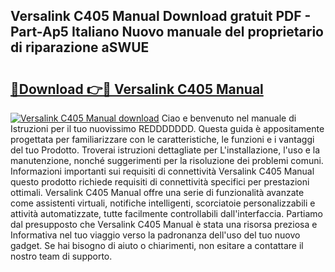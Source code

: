 ## Versalink C405 Manual Download gratuit PDF - Part-Ap5 Italiano Nuovo manuale del proprietario di riparazione aSWUE

# <h2><a href="http://df99luu.blite.top/?on=Versalink+C405+Manual">🔗Download 👉🔴 Versalink C405 Manual</a></h2>

[![Versalink C405 Manual download](https://i.imgur.com/lujVjoI.png)](http://df99luu.blite.top/?on=Versalink+C405+Manual)
Ciao e benvenuto nel manuale di Istruzioni per il tuo nuovissimo REDDDDDDD. Questa guida è appositamente progettata per familiarizzare con le caratteristiche, le funzioni e i vantaggi del tuo Prodotto. Troverai istruzioni dettagliate per L'installazione, l'uso e la manutenzione, nonché suggerimenti per la risoluzione dei problemi comuni. Informazioni importanti sui requisiti di connettività Versalink C405 Manual questo prodotto richiede requisiti di connettività specifici per prestazioni ottimali. Versalink C405 Manual offre una serie di funzionalità avanzate come assistenti virtuali, notifiche intelligenti, scorciatoie personalizzabili e attività automatizzate, tutte facilmente controllabili dall'interfaccia. Partiamo dal presupposto che Versalink C405 Manual è stata una risorsa preziosa e Informativa nel tuo viaggio verso la padronanza dell'uso del tuo nuovo gadget. Se hai bisogno di aiuto o chiarimenti, non esitare a contattare il nostro team di supporto.
